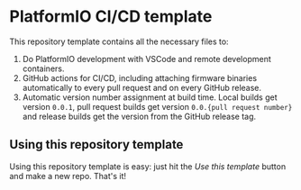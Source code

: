# PlatformIO CI/CD template

This repository template contains all the necessary files to:

1. Do PlatformIO development with VSCode and remote development containers.
2. GitHub actions for CI/CD, including attaching firmware binaries automatically to every pull request
   and on every GitHub release.
3. Automatic version number assignment at build time. Local builds get version `0.0.1`, pull request
   builds get version `0.0.{pull request number}` and release builds get the version from the GitHub
   release tag.

## Using this repository template

Using this repository template is easy: just hit the _Use this template_ button and make a new repo. That's it!
